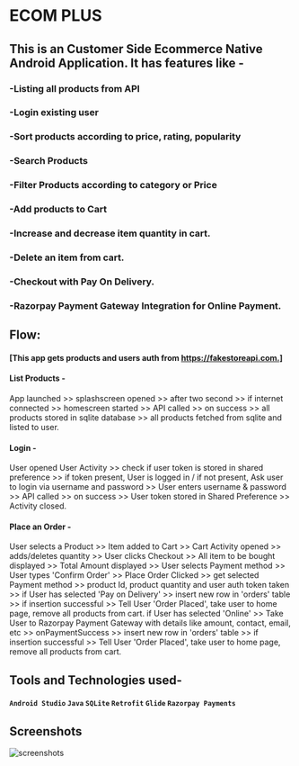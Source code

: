 # ECOM PLUS
## This is an Customer Side Ecommerce Native Android Application. It has features like -
### -Listing all products from API
### -Login existing user
### -Sort products according to price, rating, popularity
### -Search Products
### -Filter Products according to category or Price
### -Add products to Cart
### -Increase and decrease item quantity in cart.
### -Delete an item from cart.
### -Checkout with Pay On Delivery.
### -Razorpay Payment Gateway Integration for Online Payment.

## Flow:
#### [This app gets products and users auth from https://fakestoreapi.com.]

#### List Products -
App launched >> splashscreen opened >> after two second >> if internet connected >> homescreen started >> API called >> on success >> all products stored in sqlite database >> all products fetched from sqlite and listed to user.

#### Login -
User opened User Activity >> check if user token is stored in shared preference >> if token present, User is logged in / if not present, Ask user to login via username and password >> User enters username & password >> API called >> on success >> User token stored in Shared Preference >> Activity closed.

#### Place an Order - 
User selects a Product >> Item added to Cart >> Cart Activity opened >> adds/deletes quantity >> User clicks Checkout >> All item to be bought displayed >> Total Amount displayed >> User selects Payment method >> User types 'Confirm Order' >> Place Order Clicked >> get selected Payment method >> product Id, product quantity and user auth token taken >> if User has selected 'Pay on Delivery' >> insert new row in 'orders' table >> if insertion successful >> Tell User 'Order Placed', take user to home page, remove all products from cart. if User has selected 'Online' >> Take User to Razorpay Payment Gateway with details like amount, contact, email, etc >> onPaymentSuccess >> insert new row in 'orders' table >> if insertion successful >> Tell User 'Order Placed', take user to home page, remove all products from cart.

## Tools and Technologies used-
#### `Android Studio` `Java` ` SQLite ` `Retrofit` `Glide` `Razorpay Payments`

## Screenshots
![screenshots](https://github.com/nitesh5d/ecom_app/assets/62883847/a9f8dc37-2814-4e70-a9b8-342ef6d586c1)
